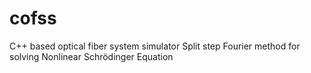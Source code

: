 # cofss
C++ based optical fiber system simulator
Split step Fourier method for solving Nonlinear Schrödinger Equation
